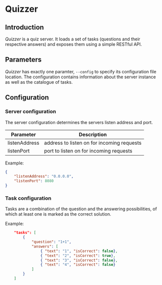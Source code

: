 Quizzer
=======

Introduction
------------

*Quizzer* is a quiz server. It loads a set of tasks (questions and their respective answers)
and exposes them using a simple RESTful API.

Parameters
----------

*Quizzer* has exactly one paramter, `--config` to specify its configuration file location.
The configuration contains information about the server instance as well as the catalogue of
tasks.

Configuration
-------------

### Server configuration

The server configuration determines the servers listen address and port.

| Parameter     | Description |
|---------------|-------------|
| listenAddress | address to listen on for incoming requests |
| listenPort    | port to listen on for incoming requests |

Example:

```json
{
    "listenAddress": "0.0.0.0",
    "listenPort": 8080
}
```

### Task configuration

Tasks are a combination of the question and the answering possibilities, of which
at least one is marked as the correct solution.

Example:

```json
    "tasks": [
        {
            "question": "1+1",
            "answers": [
                { "text": "1", "isCorrect": false},
                { "text": "2", "isCorrect": true},
                { "text": "3", "isCorrect": false},
                { "text": "4", "isCorrect": false}
            ]
        }
    ]
```
